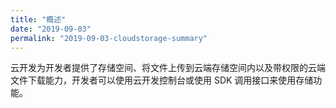 ```yaml
---
title: "概述"
date: "2019-09-03"
permalink: "2019-09-03-cloudstorage-summary"
---
```


云开发为开发者提供了存储空间、将文件上传到云端存储空间内以及带权限的云端文件下载能力，开发者可以使用云开发控制台或使用 SDK 调用接口来使用存储功能。
